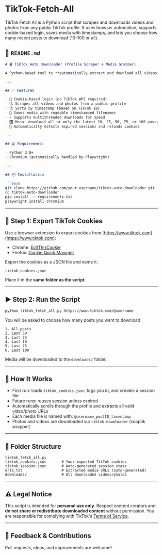 # TikTok-Fetch-All
TikTok Fetch All is a Python script that scrapes and downloads videos and photos from any public TikTok profile. It uses browser automation, supports cookie-based login, saves media with timestamps, and lets you choose how many recent posts to download (10–100 or all).


## 📘 `README.md`

````markdown
# 🎬 TikTok Auto Downloader (Profile Scraper + Media Grabber)

A Python-based tool to **automatically extract and download all videos and photo posts from any public TikTok profile**, using browser automation and multithreaded downloading.

---

## ✅ Features

- 🔐 Cookie-based login (no TikTok API required)
- 🔍 Scrapes all videos and photos from a public profile
- 🕐 Sorts by timestamp (based on TikTok ID)
- 📂 Saves media with readable timestamped filenames
- ⚡ Supports multithreaded downloads for speed
- 🎛️ Menu: download all or only the latest 10, 25, 50, 75, or 100 posts
- 🧠 Automatically detects expired sessions and reloads cookies

---

## 💻 Requirements

- Python 3.8+
- Chromium (automatically handled by Playwright)

---

## 📦 Installation

```bash
git clone https://github.com/your-username/tiktok-auto-downloader.git
cd tiktok-auto-downloader
pip install -r requirements.txt
playwright install chromium
````

---

## 🔐 Step 1: Export TikTok Cookies

Use a browser extension to export cookies from [https://www.tiktok.com](https://www.tiktok.com):

* Chrome: [EditThisCookie](https://chrome.google.com/webstore/detail/editthiscookie/fngmhnnpilhplaeedifhccceomclgfbg)
* Firefox: [Cookie Quick Manager](https://addons.mozilla.org/en-US/firefox/addon/cookie-quick-manager/)

Export the cookies as a JSON file and name it:

```
tiktok_cookies.json
```

Place it in the **same folder as the script**.

---

## ▶️ Step 2: Run the Script

```bash
python tiktok_fetch_all.py https://www.tiktok.com/@username
```

You will be asked to choose how many posts you want to download:

```
1. All posts
2. Last 50
3. Last 25
4. Last 10
5. Last 75
6. Last 100
```

Media will be downloaded to the `downloads/` folder.

---

## 🧠 How It Works

* First run: loads `tiktok_cookies.json`, logs you in, and creates a session file
* Future runs: reuses session unless expired
* Automatically scrolls through the profile and extracts all valid video/photo URLs
* Each media file is named with: `@username_postID_timestamp`
* Photos and videos are downloaded via `tiktok-downloader` (snaptik wrapper)

---

## 📁 Folder Structure

```
tiktok_fetch_all.py
tiktok_cookies.json       # Your exported TikTok cookies
tiktok_session.json       # Auto-generated session state
urls.txt                  # Extracted media URLs (auto-generated)
downloads/                # All downloaded videos/photos
```

---

## ⚠️ Legal Notice

This script is intended for **personal use only**. Respect content creators and **do not share or redistribute downloaded content** without permission. You are responsible for complying with TikTok's [Terms of Service](https://www.tiktok.com/legal/page/row/terms-of-service/en).

---

## 📮 Feedback & Contributions

Pull requests, ideas, and improvements are welcome!

